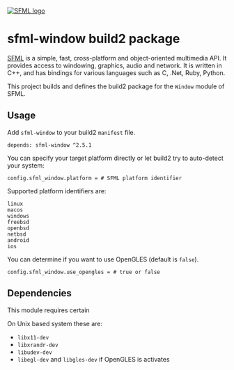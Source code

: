 [![SFML logo](https://www.sfml-dev.org/images/logo.png)](https://www.sfml-dev.org)

# sfml-window build2 package

[SFML](https://www.sfml-dev.org) is a simple, fast, cross-platform and object-oriented multimedia API. It provides access to windowing, graphics, audio and network. It is written in C++, and has bindings for various languages such as C, .Net, Ruby, Python.

This project builds and defines the build2 package for the `Window` module of SFML.

## Usage

Add `sfml-window` to your build2 `manifest` file.

```
depends: sfml-window ^2.5.1
```

You can specify your target platform directly or let build2 try to auto-detect your system:

```
config.sfml_window.platform = # SFML platform identifier
```

Supported platform identifiers are:

```
linux
macos
windows
freebsd
openbsd
netbsd
android
ios
```

You can determine if you want to use OpenGLES (default is `false`).

```
config.sfml_window.use_opengles = # true or false
```

## Dependencies

This module requires certain

On Unix based system these are:

* `libx11-dev`
* `libxrandr-dev`
* `libudev-dev`
* `libegl-dev` and `libgles-dev` if OpenGLES is activates